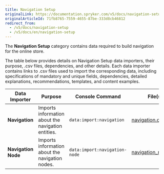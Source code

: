 ```yaml
---
title: Navigation Setup
originalLink: https://documentation.spryker.com/v5/docs/navigation-setup
originalArticleId: 71fb8765-7559-4655-87be-333d8cb46812
redirect_from:
  - /v5/docs/navigation-setup
  - /v5/docs/en/navigation-setup
---
```


The **Navigation Setup** category contains data required to build navigation for the online store.

The table below provides details on Navigation Setup data importers, their purpose, .csv files, dependencies, and other details. Each data importer contains links to .csv files used to import the corresponding data, including specifications of mandatory and unique fields, dependencies, detailed explanations, recommendations, templates, and content examples.


| Data Importer | Purpose | Console Command| File(s) | Dependencies |
| --- | --- | --- | --- |--- |
| **Navigation**   |Imports information about the navigation entities.  |`data:import:navigation` | [navigation.csv](/docs/scos/dev/developer-guides/202005.0/development-guide/data-import/data-import-categories/navigation-setup/file-details-navigation.csv.html) |None |
| **Navigation Node**   | Imports information about the navigation nodes. |`data:import:navigation-node` |[ navigation_node.csv](/docs/scos/dev/developer-guides/202005.0/development-guide/data-import/data-import-categories/navigation-setup/file-details-navigation-node.csv.html) | <ul><li>[navigation.csv](/docs/scos/dev/developer-guides/202005.0/development-guide/data-import/data-import-categories/navigation-setup/file-details-navigation.csv.html)</li><li>[glossary.csv](/docs/scos/dev/developer-guides/202005.0/development-guide/data-import/data-import-categories/commerce-setup/file-details-glossary.csv.html)</li></ul>|
